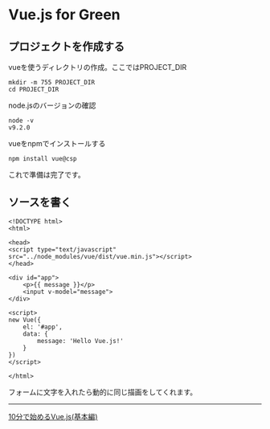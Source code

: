 # Vue.js for Green

## プロジェクトを作成する

vueを使うディレクトリの作成。ここではPROJECT_DIR
````
mkdir -m 755 PROJECT_DIR
cd PROJECT_DIR
````

node.jsのバージョンの確認
````
node -v
v9.2.0
````

vueをnpmでインストールする
````
npm install vue@csp
````
これで準備は完了です。

## ソースを書く
````
<!DOCTYPE html>
<html>

<head>
<script type="text/javascript" src="../node_modules/vue/dist/vue.min.js"></script>
</head>

<div id="app">
    <p>{{ message }}</p>
    <input v-model="message">
</div>

<script>
new Vue({
    el: '#app',
    data: {
        message: 'Hello Vue.js!'
    }
})
</script>

</html>
````
フォームに文字を入れたら動的に同じ描画をしてくれます。

--------------------------
[10分で始めるVue.js(基本編)](https://qiita.com/hikarut/items/a71f065feaa3f5bca5e3)
